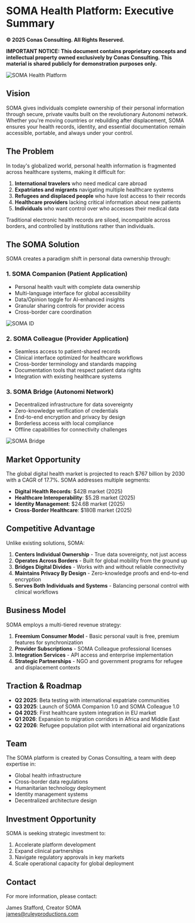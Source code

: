 # SOMA Health Platform: Executive Summary

**© 2025 Conas Consulting. All Rights Reserved.**

**IMPORTANT NOTICE: This document contains proprietary concepts and intellectual property owned exclusively by Conas Consulting. This material is shared publicly for demonstration purposes only.**

![SOMA Health Platform](https://static.wixstatic.com/media/afc39f_d083e6a050b841a0bc83b72924531191~mv2.png)

## Vision

SOMA gives individuals complete ownership of their personal information through secure, private vaults built on the revolutionary Autonomi network. Whether you're moving countries or rebuilding after displacement, SOMA ensures your health records, identity, and essential documentation remain accessible, portable, and always under your control.

## The Problem

In today's globalized world, personal health information is fragmented across healthcare systems, making it difficult for:

1. **International travelers** who need medical care abroad
2. **Expatriates and migrants** navigating multiple healthcare systems
3. **Refugees and displaced people** who have lost access to their records
4. **Healthcare providers** lacking critical information about new patients
5. **Individuals** who want control over who accesses their medical data

Traditional electronic health records are siloed, incompatible across borders, and controlled by institutions rather than individuals.

## The SOMA Solution

SOMA creates a paradigm shift in personal data ownership through:

### 1. SOMA Companion (Patient Application)
- Personal health vault with complete data ownership
- Multi-language interface for global accessibility
- Data/Opinion toggle for AI-enhanced insights
- Granular sharing controls for provider access
- Cross-border care coordination

![SOMA ID](https://static.wixstatic.com/media/afc39f_570d18746af94c1194c513b7b23a3945~mv2.png)

### 2. SOMA Colleague (Provider Application)
- Seamless access to patient-shared records
- Clinical interface optimized for healthcare workflows
- Cross-border terminology and standards mapping
- Documentation tools that respect patient data rights
- Integration with existing healthcare systems

### 3. SOMA Bridge (Autonomi Network)
- Decentralized infrastructure for data sovereignty
- Zero-knowledge verification of credentials
- End-to-end encryption and privacy by design
- Borderless access with local compliance
- Offline capabilities for connectivity challenges

![SOMA Bridge](https://static.wixstatic.com/media/afc39f_02068bd3082742128ba57b3e17af2e5b~mv2.png)

## Market Opportunity

The global digital health market is projected to reach $767 billion by 2030 with a CAGR of 17.7%. SOMA addresses multiple segments:

- **Digital Health Records**: $42B market (2025)
- **Healthcare Interoperability**: $5.2B market (2025)
- **Identity Management**: $24.6B market (2025)
- **Cross-Border Healthcare**: $180B market (2025)

## Competitive Advantage

Unlike existing solutions, SOMA:

1. **Centers Individual Ownership** - True data sovereignty, not just access
2. **Operates Across Borders** - Built for global mobility from the ground up
3. **Bridges Digital Divides** - Works with and without reliable connectivity
4. **Maintains Privacy By Design** - Zero-knowledge proofs and end-to-end encryption
5. **Serves Both Individuals and Systems** - Balancing personal control with clinical workflows

## Business Model

SOMA employs a multi-tiered revenue strategy:

1. **Freemium Consumer Model** - Basic personal vault is free, premium features for synchronization
2. **Provider Subscriptions** - SOMA Colleague professional licenses
3. **Integration Services** - API access and enterprise implementation
4. **Strategic Partnerships** - NGO and government programs for refugee and displacement contexts

## Traction & Roadmap

- **Q2 2025**: Beta testing with international expatriate communities
- **Q3 2025**: Launch of SOMA Companion 1.0 and SOMA Colleague 1.0
- **Q4 2025**: First healthcare system integration in EU market
- **Q1 2026**: Expansion to migration corridors in Africa and Middle East
- **Q2 2026**: Refugee population pilot with international aid organizations

## Team

The SOMA platform is created by Conas Consulting, a team with deep expertise in:
- Global health infrastructure
- Cross-border data regulations
- Humanitarian technology deployment
- Identity management systems
- Decentralized architecture design

## Investment Opportunity

SOMA is seeking strategic investment to:
1. Accelerate platform development
2. Expand clinical partnerships
3. Navigate regulatory approvals in key markets
4. Scale operational capacity for global deployment

## Contact

For more information, please contact:

James Stafford, Creator SOMA  
james@ruleyproductions.com